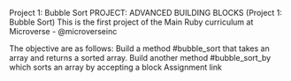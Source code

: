 Project 1: Bubble Sort
PROJECT: ADVANCED BUILDING BLOCKS (Project 1: Bubble Sort)
This is the first project of the Main Ruby curriculum at Microverse - @microverseinc

The objective are as follows:
Build a method #bubble_sort that takes an array and returns a sorted array.
Build another method #bubble_sort_by which sorts an array by accepting a block
Assignment link
